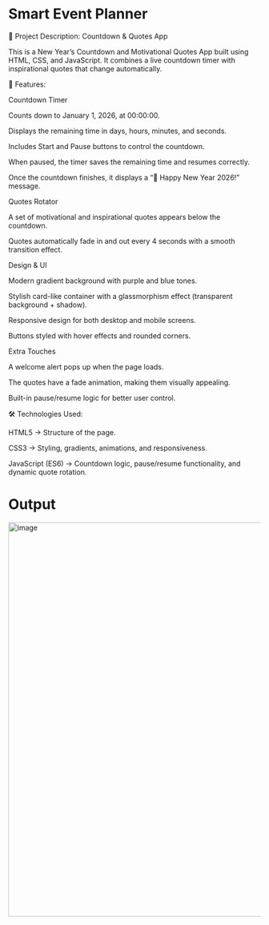 # Smart Event Planner
📌 Project Description: Countdown & Quotes App

This is a New Year’s Countdown and Motivational Quotes App built using HTML, CSS, and JavaScript. It combines a live countdown timer with inspirational quotes that change automatically.

🌟 Features:

Countdown Timer

Counts down to January 1, 2026, at 00:00:00.

Displays the remaining time in days, hours, minutes, and seconds.

Includes Start and Pause buttons to control the countdown.

When paused, the timer saves the remaining time and resumes correctly.

Once the countdown finishes, it displays a “🎉 Happy New Year 2026!” message.

Quotes Rotator

A set of motivational and inspirational quotes appears below the countdown.

Quotes automatically fade in and out every 4 seconds with a smooth transition effect.

Design & UI

Modern gradient background with purple and blue tones.

Stylish card-like container with a glassmorphism effect (transparent background + shadow).

Responsive design for both desktop and mobile screens.

Buttons styled with hover effects and rounded corners.

Extra Touches

A welcome alert pops up when the page loads.

The quotes have a fade animation, making them visually appealing.

Built-in pause/resume logic for better user control.

🛠️ Technologies Used:

HTML5 → Structure of the page.

CSS3 → Styling, gradients, animations, and responsiveness.

JavaScript (ES6) → Countdown logic, pause/resume functionality, and dynamic quote rotation.
# Output
<img width="1104" height="787" alt="image" src="https://github.com/user-attachments/assets/49913c1c-e1d0-4a49-bcb0-cb9b67207e05" />

